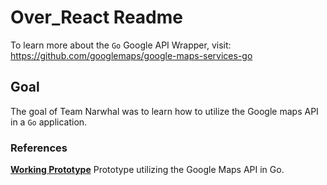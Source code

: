 # Over_React Readme

To learn more about the `Go` Google API Wrapper, visit: https://github.com/googlemaps/google-maps-services-go

## Goal
The goal of Team Narwhal was to learn how to utilize the Google maps API in a `Go` application.

### References
[**Working Prototype**](https://github.com/Narwhal-Pillar/hamsterApi/blob/google-api/app/features/places/place_controller.go) Prototype utilizing the Google Maps API in Go.

